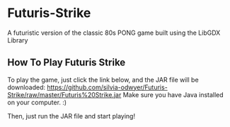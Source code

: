 # Futuris-Strike
A futuristic version of the classic 80s PONG game built using the LibGDX Library

## How To Play Futuris Strike
To play the game, just click the link below, and the JAR file will be downloaded:
https://github.com/silvia-odwyer/Futuris-Strike/raw/master/Futuris%20Strike.jar
Make sure you have Java installed on your computer. :)

Then, just run the JAR file and start playing!
